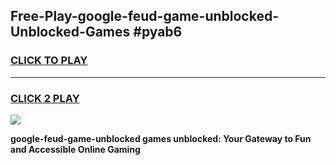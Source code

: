 
## Free-Play-google-feud-game-unblocked-Unblocked-Games #pyab6
<h3>
<a href="https://news.freeplayer.one?title=google-feud-game-unblocked&ref=8M">CLICK TO PLAY</a></h3>
<hr>

<h3>
<a href="https://news.freeplayer.one?title=google-feud-game-unblocked&ref=8M">CLICK 2 PLAY</a>
  
</h3>

<a href="https://news.freeplayer.one?title=google-feud-game-unblocked&ref=8M"><img src="https://clearcache.store/games.png"></a>


**google-feud-game-unblocked games unblocked: Your Gateway to Fun and Accessible Online Gaming**

